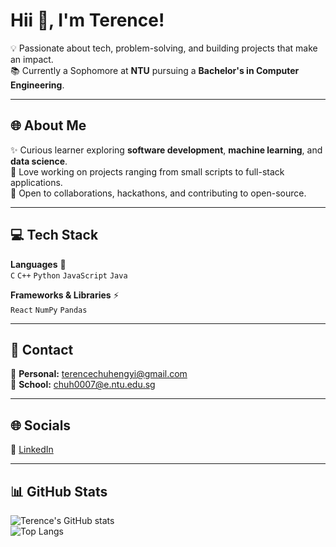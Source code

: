 # Hii 👋, I'm Terence!  

💡 Passionate about tech, problem-solving, and building projects that make an impact.  
📚 Currently a Sophomore at **NTU** pursuing a **Bachelor's in Computer Engineering**.  

---

## 🌐 About Me  
✨ Curious learner exploring **software development**, **machine learning**, and **data science**.  
🚀 Love working on projects ranging from small scripts to full-stack applications.  
🤝 Open to collaborations, hackathons, and contributing to open-source.  

---

## 💻 Tech Stack  

**Languages** 📝  
`C` `C++` `Python` `JavaScript` `Java`  

**Frameworks & Libraries** ⚡  
`React` `NumPy` `Pandas`  

---

## 📱 Contact  

📧 **Personal:** [terencechuhengyi@gmail.com](mailto:terencechuhengyi@gmail.com)  
🏫 **School:** [chuh0007@e.ntu.edu.sg](mailto:chuh0007@e.ntu.edu.sg)  

---

## 🌐 Socials  

🔗 [LinkedIn](https://www.linkedin.com/in/terence-chu-b64902293/)  

---

## 📊 GitHub Stats  

![Terence's GitHub stats](https://github-readme-stats.vercel.app/api?username=choochootrain23&show_icons=true&theme=tokyonight)  
![Top Langs](https://github-readme-stats.vercel.app/api/top-langs/?username=choochootrain23&layout=compact&theme=tokyonight)  
